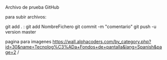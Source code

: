 Archivo de prueba GitHub


para subir archivos: 


git add .     :          git add NombreFichero 
git commit -m "comentario" 
git push -u version master

pagina para imagenes https://wall.alphacoders.com/by_category.php?id=30&name=Tecnolog%C3%ADa+Fondos+de+pantalla&lang=Spanish&page=2
/

